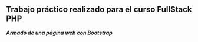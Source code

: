 ## Trabajo práctico realizado para el curso FullStack PHP ##

*****Armado de una página web con Bootstrap*****